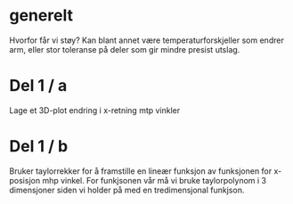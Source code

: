 
# generelt
Hvorfor får vi støy? Kan blant annet være temperaturforskjeller som endrer arm, eller stor toleranse på deler som gir mindre presist utslag.

# Del 1 / a
Lage et 3D-plot endring i x-retning mtp vinkler

# Del 1 / b
Bruker taylorrekker for å framstille en lineær funksjon av funksjonen for x-posisjon mhp vinkel. For funkjsonen vår må vi bruke taylorpolynom i 3 dimensjoner siden vi holder på med en tredimensjonal funkjson. 